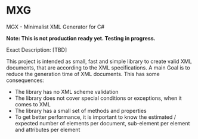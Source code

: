 # MXG
MGX - Minimalist XML Generator for C#

<b>Note: This is not production ready yet. Testing in progress.</b>

Exact Description: [TBD]

This project is intended as small, fast and simple library to create valid XML documents, that are according to the XML specifications.
A main Goal is to reduce the generation time of XML documents. This has some consequences:
* The library has no XML scheme validation
* The library does not cover special conditions or exceptions, when it comes to XML
* The library has a small set of methods and properties
* To get better performance, it is important to know the estimated / expected number of elements per document, sub-element per element and attributes per element
